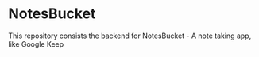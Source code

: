 # NotesBucket
This repository consists the backend for NotesBucket - A note taking app, like Google Keep